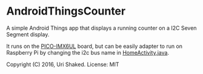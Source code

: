 # AndroidThingsCounter

A simple Android Things app that displays a running counter on a I2C Seven Segment display.

It runs on the [PICO-IMX6UL](http://www.wandboard.org/index.php/details/pico-imx6ul) board, but can be easily adapter to run on Raspberry Pi 
by changing the i2c bus name in [HomeActivity.java](app/src/main/java/org/urish/androidthingscounter/HomeActivity.java).

Copyright (C) 2016, Uri Shaked. License: MIT
